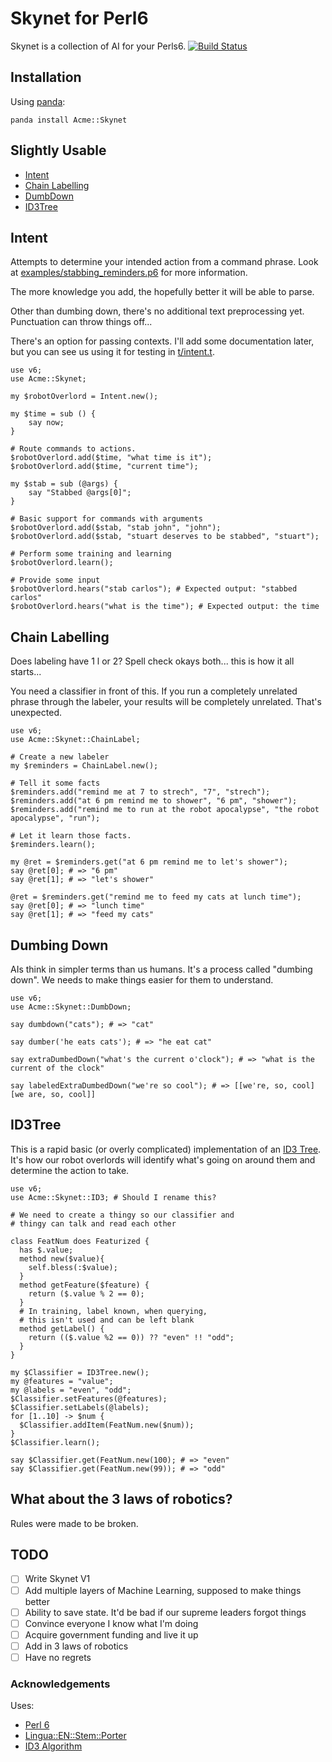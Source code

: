 # Skynet for Perl6

Skynet is a collection of AI for your Perls6. [![Build Status](https://travis-ci.org/kmwallio/Acme-Skynet.svg?branch=master)](https://travis-ci.org/kmwallio/Acme-Skynet)

## Installation

Using [panda](https://github.com/tadzik/panda):

```
panda install Acme::Skynet
```

## Slightly Usable

* [Intent](#intent)
* [Chain Labelling](#chain-labelling)
* [DumbDown](#dumbing-down)
* [ID3Tree](#id3tree)

## Intent

Attempts to determine your intended action from a command phrase.  Look at [examples/stabbing_reminders.p6](examples/stabbing_reminders.p6) for more information.

The more knowledge you add, the hopefully better it will be able to parse.

Other than dumbing down, there's no additional text preprocessing yet.  Punctuation can throw things off...

There's an option for passing contexts.  I'll add some documentation later, but you can see us using it for testing in [t/intent.t](t/intent.t).

``` perl6
use v6;
use Acme::Skynet;

my $robotOverlord = Intent.new();

my $time = sub () {
    say now;
}

# Route commands to actions.
$robotOverlord.add($time, "what time is it");
$robotOverlord.add($time, "current time");

my $stab = sub (@args) {
    say "Stabbed @args[0]";
}

# Basic support for commands with arguments
$robotOverlord.add($stab, "stab john", "john");
$robotOverlord.add($stab, "stuart deserves to be stabbed", "stuart");

# Perform some training and learning
$robotOverlord.learn();

# Provide some input
$robotOverlord.hears("stab carlos"); # Expected output: "stabbed carlos"
$robotOverlord.hears("what is the time"); # Expected output: the time
```

## Chain Labelling

Does labeling have 1 l or 2?  Spell check okays both... this is how it all starts...

You need a classifier in front of this.  If you run a completely unrelated phrase through the labeler, your results will be completely unrelated.  That's unexpected.

``` perl6
use v6;
use Acme::Skynet::ChainLabel;

# Create a new labeler
my $reminders = ChainLabel.new();

# Tell it some facts
$reminders.add("remind me at 7 to strech", "7", "strech");
$reminders.add("at 6 pm remind me to shower", "6 pm", "shower");
$reminders.add("remind me to run at the robot apocalypse", "the robot apocalypse", "run");

# Let it learn those facts.
$reminders.learn();

my @ret = $reminders.get("at 6 pm remind me to let's shower");
say @ret[0]; # => "6 pm"
say @ret[1]; # => "let's shower"

@ret = $reminders.get("remind me to feed my cats at lunch time");
say @ret[0]; # => "lunch time"
say @ret[1]; # => "feed my cats"
```

## Dumbing Down

AIs think in simpler terms than us humans.  It's a process called "dumbing down".  We needs to make things easier for them to understand.

``` perl6
use v6;
use Acme::Skynet::DumbDown;

say dumbdown("cats"); # => "cat"

say dumber('he eats cats'); # => "he eat cat"

say extraDumbedDown("what's the current o'clock"); # => "what is the current of the clock"

say labeledExtraDumbedDown("we're so cool"); # => [[we're, so, cool] [we are, so, cool]]
```

## ID3Tree

This is a rapid basic (or overly complicated) implementation of an [ID3 Tree](https://en.wikipedia.org/wiki/ID3_algorithm).  It's how our robot overlords will identify what's going on around them and determine the action to take.

``` perl6
use v6;
use Acme::Skynet::ID3; # Should I rename this?

# We need to create a thingy so our classifier and
# thingy can talk and read each other

class FeatNum does Featurized {
  has $.value;
  method new($value){
    self.bless(:$value);
  }
  method getFeature($feature) {
    return ($.value % 2 == 0);
  }
  # In training, label known, when querying,
  # this isn't used and can be left blank
  method getLabel() {
    return (($.value %2 == 0)) ?? "even" !! "odd";
  }
}

my $Classifier = ID3Tree.new();
my @features = "value";
my @labels = "even", "odd";
$Classifier.setFeatures(@features);
$Classifier.setLabels(@labels);
for [1..10] -> $num {
  $Classifier.addItem(FeatNum.new($num));
}
$Classifier.learn();

say $Classifier.get(FeatNum.new(100); # => "even"
say $Classifier.get(FeatNum.new(99)); # => "odd"
```

## What about the 3 laws of robotics?

Rules were made to be broken.

## TODO

* [ ] Write Skynet V1
* [ ] Add multiple layers of Machine Learning, supposed to make things better
* [ ] Ability to save state. It'd be bad if our supreme leaders forgot things
* [ ] Convince everyone I know what I'm doing
* [ ] Acquire government funding and live it up
* [ ] Add in 3 laws of robotics
* [ ] Have no regrets

### Acknowledgements

Uses:

* [Perl 6](http://perl6.org)
* [Lingua::EN::Stem::Porter](https://github.com/johnspurr/Lingua-EN-Stem-Porter)
* [ID3 Algorithm](https://en.wikipedia.org/wiki/ID3_algorithm)
